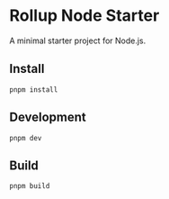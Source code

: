 # Rollup Node Starter

A minimal starter project for Node.js.

## Install

```
pnpm install
```

## Development

```
pnpm dev
```

## Build

```
pnpm build
```